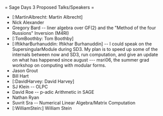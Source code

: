 = Sage Days 3 Proposed Talks/Speakers =

 * [:MartinAlbrecht: Martin Albrecht]
 * Nick Alexander
 * Gregory Bard -- liner algebra over GF(2) and the "Method of the four Russions" Inversion (M4RI)
 * [:TomBoothby: Tom Boothby]
 * [:IftikharBurhanuddin: Iftikhar Burhanuddin] -- I could speak on the SupersingularModule during SD3. My plan is to speed up some of the internals between now and SD3, run computation, and give an update on what has happened since august --- msri06, the summer grad workshop on computing with modular forms.
 * Jason Grout
 * Bill Hart
 * [:DavidHarvey: David Harvey]
 * SJ Klein -- OLPC
 * David Roe -- p-adic Arithmetic in SAGE
 * Nathan Ryan
 * Suvrit Sra -- Numerical Linear Algebra/Matrix Computation
 * [:WilliamStein:] William Stein
